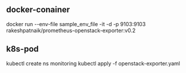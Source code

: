## docker-conainer

docker run --env-file sample_env_file -it -d -p 9103:9103 rakeshpatnaik/prometheus-openstack-exporter:v0.2

## k8s-pod

kubectl create ns monitoring
kubectl apply -f openstack-exporter.yaml

